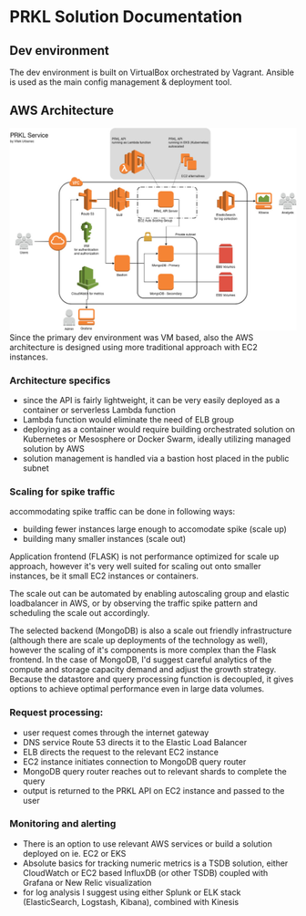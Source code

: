 # PRKL Solution Documentation

## Dev environment
The dev environment is built on VirtualBox orchestrated by Vagrant. Ansible is used as the main config management & deployment tool.

## AWS Architecture
![alt text](https://github.com/squeaky-godzilla/prkl/raw/master/docs/PRKL-Infra_AWS.jpg)
Since the primary dev environment was VM based, also the AWS architecture is designed using more traditional approach with EC2 instances.

### Architecture specifics
- since the API is fairly lightweight, it can be very easily deployed as a container or serverless Lambda function
- Lambda function would eliminate the need of ELB group
- deploying as a container would require building orchestrated solution on Kubernetes or Mesosphere or Docker Swarm, ideally utilizing managed solution by AWS
- solution management is handled via a bastion host placed in the public subnet

### Scaling for spike traffic
accommodating spike traffic can be done in following ways:

- building fewer instances large enough to accomodate spike (scale up)
- building many smaller instances (scale out)

Application frontend (FLASK) is not performance optimized for scale up approach,
however it's very well suited for scaling out onto smaller instances, be it small EC2 instances or containers.

The scale out can be automated by enabling autoscaling group and elastic loadbalancer in AWS, or by observing the traffic spike pattern and scheduling the scale out accordingly.

The selected backend (MongoDB) is also a scale out friendly infrastructure (although there are scale up deployments of the technology as well), however the scaling of it's components is more complex than the Flask frontend. In the case of MongoDB, I'd suggest careful analytics of the compute and storage capacity demand and adjust the growth strategy. Because the datastore and query processing function is decoupled, it gives options to achieve optimal performance even in large data volumes. 

### Request processing:
- user request comes through the internet gateway
- DNS service Route 53 directs it to the Elastic Load Balancer
- ELB directs the request to the relevant EC2 instance
- EC2 instance initiates connection to MongoDB query router
- MongoDB query router reaches out to relevant shards to complete the query
- output is returned to the PRKL API on EC2 instance and passed to the user

### Monitoring and alerting
- There is an option to use relevant AWS services or build a solution deployed on ie. EC2 or EKS
- Absolute basics for tracking numeric metrics is a TSDB solution, either CloudWatch or EC2 based InfluxDB (or other TSDB) coupled with Grafana or New Relic visualization
- for log analysis I suggest using either Splunk or ELK stack (ElasticSearch, Logstash, Kibana), combined with Kinesis
